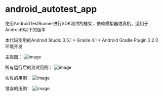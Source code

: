 # android_autotest_app
使用AndroidTestRunner进行SDK测试的框架，依赖模拟器或真机，适用于Android9以下的版本

本代码使用的Android Studio 3.5.1  + Gradle 4.1 + Android Gradle Plugin 3.2.0环境开发


主视图：
![image](https://github.com/andyzhou192/android_autotest_app/tree/master/doc/img/mainView.jpg)

所有运行后的测试用例：
![image](https://github.com/andyzhou192/android_autotest_app/tree/master/doc/img/allTest.jpg)

失败的用例：
![image](https://github.com/andyzhou192/android_autotest_app/tree/master/doc/img/failureTest.jpg)


错误的用例：
![image](https://github.com/andyzhou192/android_autotest_app/tree/master/doc/img/errorTest.jpg)


